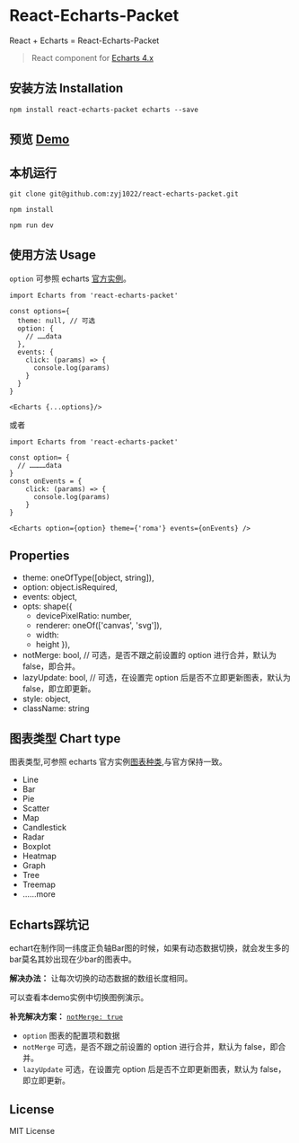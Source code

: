 # React-Echarts-Packet

React + Echarts = React-Echarts-Packet

> React component for [Echarts 4.x](http://echarts.baidu.com/index.html)

## 安装方法 Installation
`npm install react-echarts-packet echarts --save`

## 预览 [Demo](http://codeffe.com/demo/react-echarts-packet/)

## 本机运行

```
git clone git@github.com:zyj1022/react-echarts-packet.git

npm install

npm run dev
```

## 使用方法 Usage

`option` 可参照 echarts [官方实例](http://echarts.baidu.com/examples/#chart-type-candlestick)。

```
import Echarts from 'react-echarts-packet'

const options={
  theme: null, // 可选
  option: {
    // ……data
  },
  events: {
    click: (params) => {
      console.log(params)
    }
  }
}

<Echarts {...options}/>
```

或者

```
import Echarts from 'react-echarts-packet'

const option= {
  // …………data
}
const onEvents = {
    click: (params) => {
      console.log(params)
    }
}

<Echarts option={option} theme={'roma'} events={onEvents} />
```

## Properties

 - theme: oneOfType([object, string]),
 - option: object.isRequired,
 - events: object,
 - opts: shape({
     - devicePixelRatio: number,
     - renderer: oneOf(['canvas', 'svg']),
     - width:
     - height
  }),
 - notMerge: bool,  // 可选，是否不跟之前设置的 option 进行合并，默认为 false，即合并。
 - lazyUpdate: bool, // 可选，在设置完 option 后是否不立即更新图表，默认为 false，即立即更新。
 - style: object,
 - className: string


## 图表类型 Chart type

图表类型,可参照 echarts 官方实例[图表种类](http://echarts.baidu.com/examples/#chart-type-candlestick),与官方保持一致。

- Line
- Bar
- Pie
- Scatter
- Map
- Candlestick
- Radar
- Boxplot
- Heatmap
- Graph
- Tree
- Treemap
- ……more

## Echarts踩坑记

echart在制作同一纬度正负轴Bar图的时候，如果有动态数据切换，就会发生多的bar莫名其妙出现在少bar的图表中。

**解决办法：** 让每次切换的动态数据的数组长度相同。

可以查看本demo实例中切换图例演示。

**补充解决方案：** [`notMerge: true`](https://github.com/apache/incubator-echarts/issues/10721)

 - `option` 图表的配置项和数据
 - `notMerge` 可选，是否不跟之前设置的 option 进行合并，默认为 false，即合并。
 - `lazyUpdate` 可选，在设置完 option 后是否不立即更新图表，默认为 false，即立即更新。

## License

MIT License
